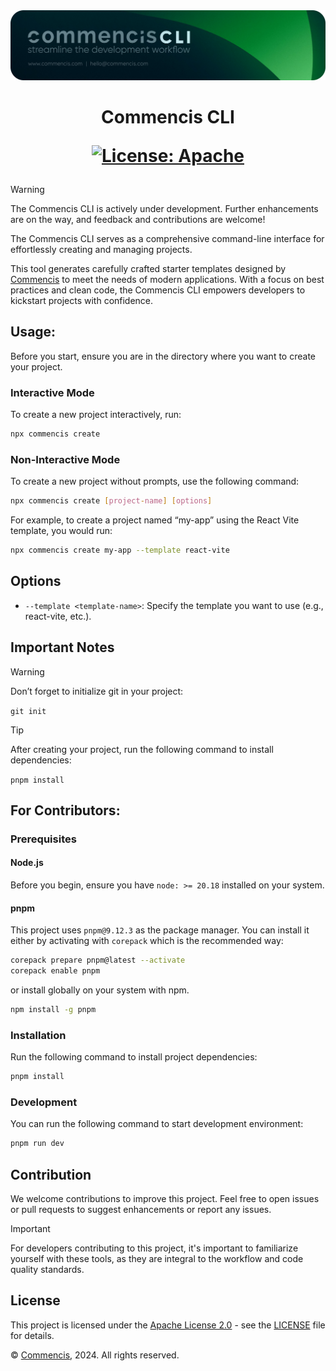 <picture>
  <source media="(max-width: 400px)" srcset="./assets/commencis-cli-logo-mobile.png">
  <img src="./assets/commencis-cli-logo.png" alt="Commencis JS Toolkit Logo">
</picture>

<h1 align="center">
  Commencis CLI

[![License: Apache](https://img.shields.io/badge/License-Apache2.0-300E77.svg)](LICENSE)

</h1>

> [!WARNING]
> The Commencis CLI is actively under development. Further enhancements are on the way, and feedback and contributions are welcome!

The Commencis CLI serves as a comprehensive command-line interface for effortlessly creating and managing projects.

This tool generates carefully crafted starter templates designed by [Commencis](https://www.commencis.com/) to meet the needs of modern applications. With a focus on best practices and clean code, the Commencis CLI empowers developers to kickstart projects with confidence.

## Usage:

Before you start, ensure you are in the directory where you want to create your project.

### Interactive Mode

To create a new project interactively, run:

```bash
npx commencis create
```

### Non-Interactive Mode

To create a new project without prompts, use the following command:

```bash
npx commencis create [project-name] [options]
```

For example, to create a project named “my-app” using the React Vite template, you would run:

```bash
npx commencis create my-app --template react-vite
```

## Options

- `--template <template-name>`: Specify the template you want to use (e.g., react-vite, etc.).

## Important Notes

> [!WARNING]
> Don’t forget to initialize git in your project:
>
> `git init`

> [!TIP]
> After creating your project, run the following command to install dependencies:
>
> `pnpm install`

## For Contributors:

### Prerequisites

#### Node.js

Before you begin, ensure you have `node: >= 20.18` installed on your system.

#### pnpm

This project uses `pnpm@9.12.3` as the package manager. You can install it either by activating with `corepack` which is the recommended way:

```bash
corepack prepare pnpm@latest --activate
corepack enable pnpm
```

or install globally on your system with npm.

```bash
npm install -g pnpm
```

### Installation

Run the following command to install project dependencies:

```bash
pnpm install
```

### Development

You can run the following command to start development environment:

```bash
pnpm run dev
```

## Contribution

We welcome contributions to improve this project. Feel free to open issues or pull requests to suggest enhancements or report any issues.

> [!IMPORTANT]
> For developers contributing to this project, it's important to familiarize yourself with these tools, as they are integral to the workflow and code quality standards.

## License

This project is licensed under the [Apache License 2.0](https://opensource.org/licenses/Apache-2.0) - see the [LICENSE](./LICENSE) file for details.

© [Commencis](https://www.commencis.com/), 2024. All rights reserved.

